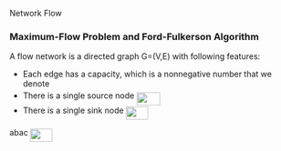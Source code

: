 Network Flow

### Maximum-Flow Problem and Ford-Fulkerson Algorithm
A flow network is a directed graph G=(V,E) with following features:
* Each edge has a capacity, which is a nonnegative number that we denote <img src="/tex/6080da6c6e3253c502990ecf12d50c87.svg?invert_in_darkmode&sanitize=true" align=middle width=13.350722549999988pt height=14.15524440000002pt/>
* There is a single source node  <img src="/tex/e6bfc1a9751a1dda5621c949c34e793c.svg?invert_in_darkmode&sanitize=true" align=middle width=41.03865479999999pt height=22.465723500000017pt/>
* There is a single sink node <img src="/tex/51d0be827ba3fbb7913a4f0a9ee7574a.svg?invert_in_darkmode&sanitize=true" align=middle width=39.26927234999999pt height=22.465723500000017pt/>

abac <img src="/tex/7408ba34e16eebed1eeff0fd68535629.svg?invert_in_darkmode&sanitize=true" align=middle width=38.36741534999999pt height=22.831056599999986pt/>
